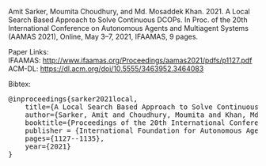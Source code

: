 Amit Sarker, Moumita Choudhury, and Md. Mosaddek Khan. 2021. A Local Search Based Approach to Solve Continuous DCOPs. In Proc. of the 20th International Conference on Autonomous Agents and Multiagent Systems (AAMAS 2021), Online, May 3–7, 2021, IFAAMAS, 9 pages.

Paper Links:\
IFAAMAS: http://www.ifaamas.org/Proceedings/aamas2021/pdfs/p1127.pdf \
ACM-DL: https://dl.acm.org/doi/10.5555/3463952.3464083 

Bibtex:
<pre>
@inproceedings{sarker2021local,
    title={A Local Search Based Approach to Solve Continuous DCOPs},
    author={Sarker, Amit and Choudhury, Moumita and Khan, Md Mosaddek},
    booktitle={Proceedings of the 20th International Conference on Autonomous Agents and MultiAgent Systems},
    publisher = {International Foundation for Autonomous Agents and Multiagent Systems},
    pages={1127--1135},
    year={2021}
}
</pre>

